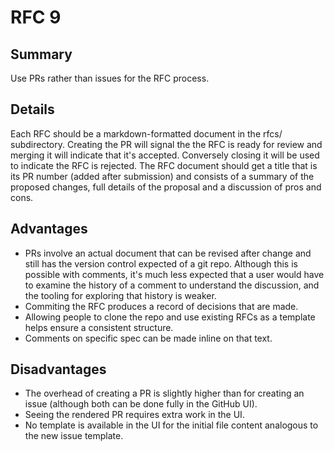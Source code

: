 # RFC 9

## Summary

Use PRs rather than issues for the RFC process.

## Details

Each RFC should be a markdown-formatted document in the rfcs/ subdirectory. Creating the PR will signal the the RFC is ready for review and merging it will indicate that it's accepted. Conversely closing it will be used to indicate the RFC is rejected.
The RFC document should get a title that is its PR number (added after submission) and consists of a summary of the proposed changes, full details of the proposal and a discussion of pros and cons.

## Advantages

* PRs involve an actual document that can be revised after change and still has the version control expected of a git repo. Although this is possible with comments, it's much less expected that a user would  have to examine the history of a comment to understand the discussion, and the tooling for exploring that history is weaker.
* Commiting the RFC produces a record of decisions that are made.
* Allowing people to clone the repo and use existing RFCs as a template helps ensure a consistent structure.
* Comments on specific spec can be made inline on that text.

## Disadvantages
* The overhead of creating a PR is slightly higher than for creating an issue (although both can be done fully in the GitHub UI).
* Seeing the rendered PR requires extra work in the UI.
* No template is available in the UI for the initial file content analogous to the new issue template.
